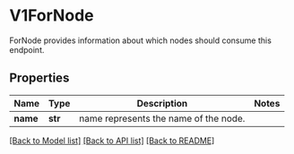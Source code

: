 # V1ForNode

ForNode provides information about which nodes should consume this endpoint.

## Properties
Name | Type | Description | Notes
------------ | ------------- | ------------- | -------------
**name** | **str** | name represents the name of the node. | 

[[Back to Model list]](../README.md#documentation-for-models) [[Back to API list]](../README.md#documentation-for-api-endpoints) [[Back to README]](../README.md)


